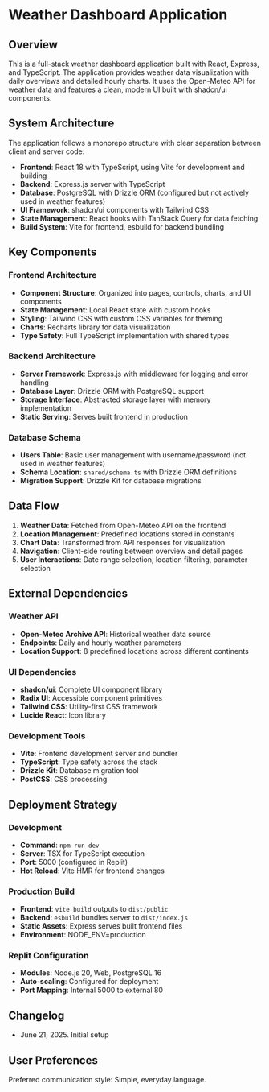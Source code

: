 # Weather Dashboard Application

## Overview

This is a full-stack weather dashboard application built with React, Express, and TypeScript. The application provides weather data visualization with daily overviews and detailed hourly charts. It uses the Open-Meteo API for weather data and features a clean, modern UI built with shadcn/ui components.

## System Architecture

The application follows a monorepo structure with clear separation between client and server code:

- **Frontend**: React 18 with TypeScript, using Vite for development and building
- **Backend**: Express.js server with TypeScript
- **Database**: PostgreSQL with Drizzle ORM (configured but not actively used in weather features)
- **UI Framework**: shadcn/ui components with Tailwind CSS
- **State Management**: React hooks with TanStack Query for data fetching
- **Build System**: Vite for frontend, esbuild for backend bundling

## Key Components

### Frontend Architecture
- **Component Structure**: Organized into pages, controls, charts, and UI components
- **State Management**: Local React state with custom hooks
- **Styling**: Tailwind CSS with custom CSS variables for theming
- **Charts**: Recharts library for data visualization
- **Type Safety**: Full TypeScript implementation with shared types

### Backend Architecture
- **Server Framework**: Express.js with middleware for logging and error handling
- **Database Layer**: Drizzle ORM with PostgreSQL support
- **Storage Interface**: Abstracted storage layer with memory implementation
- **Static Serving**: Serves built frontend in production

### Database Schema
- **Users Table**: Basic user management with username/password (not used in weather features)
- **Schema Location**: `shared/schema.ts` with Drizzle ORM definitions
- **Migration Support**: Drizzle Kit for database migrations

## Data Flow

1. **Weather Data**: Fetched from Open-Meteo API on the frontend
2. **Location Management**: Predefined locations stored in constants
3. **Chart Data**: Transformed from API responses for visualization
4. **Navigation**: Client-side routing between overview and detail pages
5. **User Interactions**: Date range selection, location filtering, parameter selection

## External Dependencies

### Weather API
- **Open-Meteo Archive API**: Historical weather data source
- **Endpoints**: Daily and hourly weather parameters
- **Location Support**: 8 predefined locations across different continents

### UI Dependencies
- **shadcn/ui**: Complete UI component library
- **Radix UI**: Accessible component primitives
- **Tailwind CSS**: Utility-first CSS framework
- **Lucide React**: Icon library

### Development Tools
- **Vite**: Frontend development server and bundler
- **TypeScript**: Type safety across the stack
- **Drizzle Kit**: Database migration tool
- **PostCSS**: CSS processing

## Deployment Strategy

### Development
- **Command**: `npm run dev`
- **Server**: TSX for TypeScript execution
- **Port**: 5000 (configured in Replit)
- **Hot Reload**: Vite HMR for frontend changes

### Production Build
- **Frontend**: `vite build` outputs to `dist/public`
- **Backend**: `esbuild` bundles server to `dist/index.js`
- **Static Assets**: Express serves built frontend files
- **Environment**: NODE_ENV=production

### Replit Configuration
- **Modules**: Node.js 20, Web, PostgreSQL 16
- **Auto-scaling**: Configured for deployment
- **Port Mapping**: Internal 5000 to external 80

## Changelog

- June 21, 2025. Initial setup

## User Preferences

Preferred communication style: Simple, everyday language.